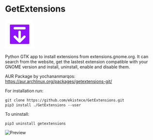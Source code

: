 # GetExtensions

![GetExtensions Icon](data/getextensions.svg?raw=true)

Python GTK app to install extensions from extensions.gnome.org.
It can search from the website, get the lastest extension compatible with your GNOME version and install, uninstall, enable and disable them.

AUR Package by yochananmarqos:
https://aur.archlinux.org/packages/getextensions-git/

For installation run:
```
git clone https://github.com/ekistece/GetExtensions.git
pip3 install ./GetExtensions --user
```

To uninstall:
```
pip3 uninstall getextensions
```

![Preview](preview.png?raw=true "Preview")
